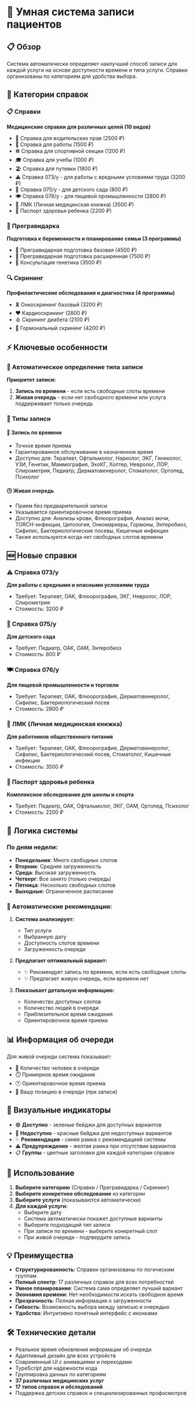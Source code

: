 # 🏥 Умная система записи пациентов

## 📋 Обзор

Система автоматически определяет наилучший способ записи для каждой услуги на основе доступности времени и типа услуги. Справки организованы по категориям для удобства выбора.

## 📂 Категории справок

### 📋 Справки
**Медицинские справки для различных целей (10 видов)**
- 🚗 Справка для водительских прав (2500 ₽)
- 💼 Справка для работы (1500 ₽) 
- ⚽ Справка для спортивной секции (1200 ₽)
- 🎓 Справка для учебы (1000 ₽)
- 🏖️ Справка для путевки (1800 ₽)
- ⚠️ Справка 073/у - для работы с вредными условиями труда (3200 ₽)
- 👶 Справка 075/у - для детского сада (800 ₽)
- 🍽️ Справка 076/у - для пищевой промышленности (2800 ₽)
- 📖 ЛМК (Личная медицинская книжка) (3500 ₽)
- 🧒 Паспорт здоровья ребенка (2200 ₽)

### 👶 Прегравидарка
**Подготовка к беременности и планирование семьи (3 программы)**
- 👶 Прегравидарная подготовка базовая (4500 ₽)
- 🤰 Прегравидарная подготовка расширенная (7500 ₽)
- 🧬 Консультация генетика (3500 ₽)

### 🔍 Скрининг
**Профилактические обследования и диагностика (4 программы)**
- 🎗️ Онкоскрининг базовый (3200 ₽)
- ❤️ Кардиоскрининг (2800 ₽)
- 🩸 Скрининг диабета (2100 ₽)
- 🧪 Гормональный скрининг (4200 ₽)

## ⚡ Ключевые особенности

### 🎯 Автоматическое определение типа записи

**Приоритет записи:**
1. **Запись по времени** - если есть свободные слоты времени
2. **Живая очередь** - если нет свободного времени или услуга поддерживает только очередь

### 📅 Типы записи

#### 📍 Запись по времени
- Точное время приема
- Гарантированное обслуживание в назначенное время
- Доступно для: Терапевт, Офтальмолог, Нарколог, ЭКГ, Гинеколог, УЗИ, Генетик, Маммография, ЭхоКГ, Холтер, Невролог, ЛОР, Спирометрия, Педиатр, Дерматовенеролог, Стоматолог, Ортопед, Психолог

#### 🕒 Живая очередь
- Прием без предварительной записи
- Указывается ориентировочное время приема
- Доступно для: Анализы крови, Флюорография, Анализ мочи, TORCH-инфекции, Цитология, Онкомаркеры, Гормоны, Энтеробиоз, Сифилис, Бактериологические посевы, Кишечные инфекции
- Также используется когда нет свободных слотов времени

## 🆕 Новые справки

### ⚠️ Справка 073/у
**Для работы с вредными и опасными условиями труда**
- Требует: Терапевт, ОАК, Флюорография, ЭКГ, Невролог, ЛОР, Спирометрия
- Стоимость: 3200 ₽

### 👶 Справка 075/у  
**Для детского сада**
- Требует: Педиатр, ОАК, ОАМ, Энтеробиоз
- Стоимость: 800 ₽

### 🍽️ Справка 076/у
**Для пищевой промышленности и торговли**
- Требует: Терапевт, ОАК, Флюорография, Дерматовенеролог, Сифилис, Бактериологический посев
- Стоимость: 2800 ₽

### 📖 ЛМК (Личная медицинская книжка)
**Для работников общественного питания**
- Требует: Терапевт, ОАК, Флюорография, Дерматовенеролог, Сифилис, Бактериологический посев, Стоматолог, Кишечные инфекции
- Стоимость: 3500 ₽

### 🧒 Паспорт здоровья ребенка
**Комплексное обследование для школы и спорта**
- Требует: Педиатр, ОАК, Офтальмолог, ЭКГ, ОАМ, Ортопед, Психолог
- Стоимость: 2200 ₽

## 🧠 Логика системы

### По дням недели:
- **Понедельник**: Много свободных слотов
- **Вторник**: Средняя загруженность
- **Среда**: Высокая загруженность
- **Четверг**: Все занято (только очередь)
- **Пятница**: Несколько свободных слотов
- **Выходные**: Ограниченное расписание

### 🔄 Автоматические рекомендации:

1. **Система анализирует:**
   - Тип услуги
   - Выбранную дату
   - Доступность слотов времени
   - Загруженность очереди

2. **Предлагает оптимальный вариант:**
   - ✨ Рекомендует запись по времени, если есть свободные слоты
   - ✨ Предлагает живую очередь, если времени нет

3. **Показывает детальную информацию:**
   - Количество доступных слотов
   - Количество людей в очереди
   - Приблизительное время ожидания
   - Ориентировочное время приема

## 📊 Информация об очереди

Для живой очереди система показывает:
- 👥 Количество человек в очереди
- ⏱️ Примерное время ожидания
- 🕐 Ориентировочное время приема
- 📍 Вашу позицию в очереди (при записи)

## 🎨 Визуальные индикаторы

- 🟢 **Доступно** - зеленые бейджи для доступных вариантов
- 🔴 **Недоступно** - красные бейджи для недоступных вариантов
- ✨ **Рекомендация** - синяя рамка с рекомендацией системы
- ⚠️ **Предупреждение** - желтая рамка при отсутствии вариантов
- 📋 **Группы** - цветные заголовки для каждой категории справок

## 🚀 Использование

1. **Выберите категорию** (Справки / Прегравидарка / Скрининг)
2. **Выберите конкретное обследование** из категории
3. **Выберите услуги** (показываются автоматически)
4. **Для каждой услуги:**
   - Выберите дату
   - Система автоматически покажет доступные варианты
   - Выберите подходящий тип записи
   - При записи по времени - выберите конкретный слот
   - При живой очереди - подтвердите запись

## 💡 Преимущества

- **Структурированность**: Справки организованы по логическим группам
- **Полный спектр**: 17 различных справок для всех потребностей
- **Умное планирование**: Система сама определяет лучший вариант
- **Экономия времени**: Нет необходимости искать свободное время
- **Прозрачность**: Полная информация о загруженности
- **Гибкость**: Возможность выбора между записью и очередью
- **Удобство**: Интуитивно понятный интерфейс с иконками

## 🛠️ Технические детали

- Реальное время обновления информации об очереди
- Адаптивный дизайн для всех устройств
- Современный UI с анимациями и переходами
- TypeScript для надежности кода
- Группировка данных по категориям
- **37 различных медицинских услуг**
- **17 типов справок и обследований**
- Поддержка детских справок и специализированных профосмотров 